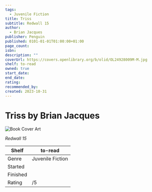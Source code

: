 ```yaml
---
tags:
  - Juvenile Fiction
title: Triss
subtitle: Redwall 15
author:
  - Brian Jacques
publisher: Penguin
published: 0101-01-01T01:00:00+01:00
page_count: 
isbn: 
description: ""
coverUrl: https://covers.openlibrary.org/b/olid/OL24928009M-M.jpg
shelf: to-read
owned: true
start_date: 
end_date: 
rating: 
recommended_by: 
created: 2023-10-31
---
```


# Triss by Brian Jacques

![Book Cover Art](https://covers.openlibrary.org/b/olid/OL24928009M-M.jpg)

_Redwall 15_

| Shelf | to-read |
| --- | --- |
| Genre | Juvenile Fiction |
| Started |  |
| Finished |  |
| Rating | /5 |

